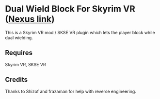 # Dual Wield Block For Skyrim VR ([Nexus link](https://www.nexusmods.com/skyrimspecialedition/mods/28456))

This is a Skyrim VR mod / SKSE VR plugin which lets the player block while dual wielding.

## Requires
Skyrim VR, SKSE VR

## Credits
Thanks to Shizof and frazaman for help with reverse engineering.
